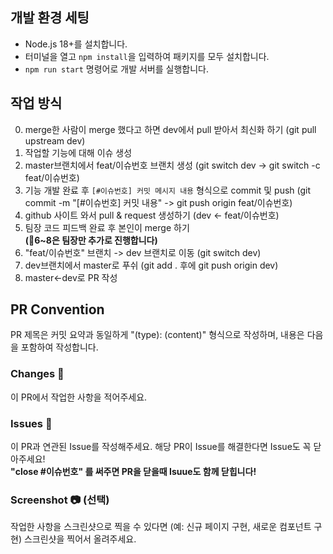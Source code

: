 ## 개발 환경 세팅

- Node.js 18+를 설치합니다.
- 터미널을 열고 `npm install`을 입력하여 패키지를 모두 설치합니다.
- `npm run start` 명령어로 개발 서버를 실행합니다.

## 작업 방식

0. merge한 사람이 merge 했다고 하면 dev에서 pull 받아서 최신화 하기 (git pull upstream dev)
1. 작업할 기능에 대해 이슈 생성
2. master브랜치에서 feat/이슈번호 브랜치 생성 (git switch dev -> git switch -c feat/이슈번호)
3. 기능 개발 완료 후 `[#이슈번호] 커밋 메시지 내용` 형식으로 commit 및 push (git commit -m "[#이슈번호] 커밋 내용" -> git push origin feat/이슈번호)
4. github 사이트 와서 pull & request 생성하기 (dev <- feat/이슈번호)
5. 팀장 코드 피드백 완료 후 본인이 merge 하기 <br/>
**(📍6~8은 팀장만 추가로 진행합니다)**
6. "feat/이슈번호" 브랜치 -> dev 브랜치로 이동 (git switch dev) 
7. dev브랜치에서 master로 푸쉬 (git add . 후에 git push origin dev)
8. master<-dev로 PR 작성


## PR Convention

PR 제목은 커밋 요약과 동일하게 "(type): (content)" 형식으로 작성하며, 내용은 다음을 포함하여 작성합니다.

### Changes 📝

이 PR에서 작업한 사항을 적어주세요.

### Issues 🚩

이 PR과 연관된 Issue를 작성해주세요. 해당 PR이 Issue를 해결한다면 Issue도 꼭 닫아주세요! <br/>
**"close #이슈번호" 를 써주면 PR을 닫을때 Isuue도 함께 닫힙니다!**

### Screenshot 📷 (선택)

작업한 사항을 스크린샷으로 찍을 수 있다면 (예: 신규 페이지 구현, 새로운 컴포넌트 구현) 스크린샷을 찍어서 올려주세요.
